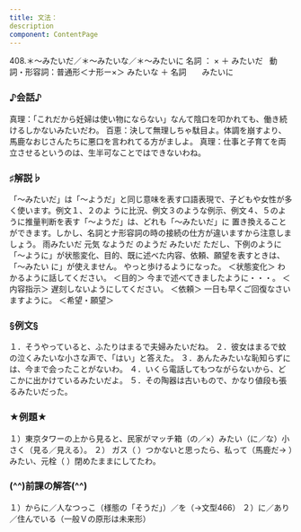 ```yaml
---
title: 文法：
description
component: ContentPage
---
```



408.＊～みたいだ／＊～みたいな／＊～みたいに
名詞 ： × ＋ みたいだ  
動詞・形容詞：普通形＜ナ形ー×＞ みたいな ＋ 名詞
      みたいに  
### ♪会話♪
真理：「これだから妊婦は使い物にならない」なんて陰口を叩かれても、働き続けるしかないみたいだわ。 百恵：決して無理しちゃ駄目よ。体調を崩すより、馬鹿なおじさんたちに悪口を言われてる方がましよ。 真理：仕事と子育てを両立させるというのは、生半可なことではできないわね。
### ♯解説♭
「～みたいだ」は「～ようだ」と同じ意味を表す口語表現で、子どもや女性が多く使います。例文１、２のよ うに比況、例文３のような例示、例文４、５のように推量判断を表す「～ようだ」は、どれも「～みたいだ」に 置き換えることができます。しかし、名詞とナ形容詞の時の接続の仕方が違いますから注意しましょう。
雨みたいだ 元気 なようだ のようだ みたいだ
ただし、下例のように「～ように」が状態変化、目的、既に述べた内容、依頼、願望を表すときは、「～みたい に」が使えません。
やっと歩けるようになった。 ＜状態変化＞ わかるように話してください。 ＜目的＞ 今まで述べてきましたように・・・。 ＜内容指示＞ 遅刻しないようにしてください。 ＜依頼＞ 一日も早くご回復なさいますように。 ＜希望・願望＞
### §例文§
１．そうやっていると、ふたりはまるで夫婦みたいだね。
２．彼女はまるで蚊の泣くみたいな小さな声で、「はい」と答えた。
３．あんたみたいな恥知らずには、今まで会ったことがないわ。
４．いくら電話してもつながらないから、どこかに出かけているみたいだよ。
５．その陶器は古いもので、かなり値段も張るみたいだった。
### ★例題★
１）東京タワーの上から見ると、民家がマッチ箱（の／×）みたい（に／な）小さく（見る／見える）。
２） ガス（ ）つかないと思ったら、私って（馬鹿だ→ ）みたい、元栓（ ）閉めたままにしてたわ。
### (^^)前課の解答(^^)
１）からに／人なつっこ（様態の「そうだ」）／を（→文型466）
２）に／あり／住んでいる（一般Ｖの原形は未来形）
